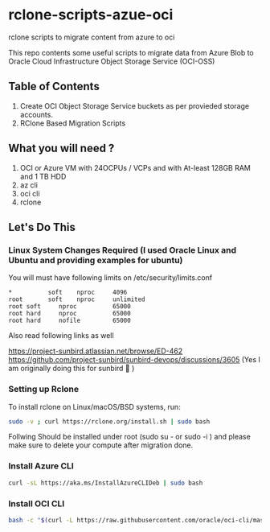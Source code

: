 # rclone-scripts-azue-oci
rclone scripts to migrate content from azure to oci

This repo contents some useful scripts to migrate data from Azure Blob to Oracle Cloud Infrastructure Object Storage Service (OCI-OSS)

## Table of Contents 

1. Create OCI Object Storage Service buckets as per provieded storage accounts.
2. RClone Based Migration Scripts

## What you will need ?

1. OCI or Azure VM with 24OCPUs / VCPs and with At-least 128GB RAM and 1 TB HDD
2. az cli
3. oci cli
4. rclone

## Let's Do This

### Linux System Changes Required (I used Oracle Linux and Ubuntu and providing examples for ubuntu)

You will must have following limits on /etc/security/limits.conf

```
*          soft    nproc     4096
root       soft    nproc     unlimited
root soft     nproc          65000    
root hard     nproc          65000   
root hard     nofile         65000
```

Also read following links as well

https://project-sunbird.atlassian.net/browse/ED-462
https://github.com/project-sunbird/sunbird-devops/discussions/3605
(Yes I am originally doing this for sunbird 🦖 )

### Setting up Rclone 

To install rclone on Linux/macOS/BSD systems, run:

```bash
sudo -v ; curl https://rclone.org/install.sh | sudo bash
```

Follwing Should be installed under root (sudo su - or sudo -i ) and please make sure to delete your compute after migration done.

### Install Azure CLI

```bash
curl -sL https://aka.ms/InstallAzureCLIDeb | sudo bash
```

### Install OCI CLI

```bash
bash -c "$(curl -L https://raw.githubusercontent.com/oracle/oci-cli/master/scripts/install/install.sh)"
```

